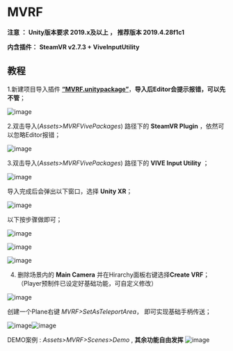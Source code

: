 # MVRF

**注意 ： Unity版本要求 2019.x及以上 ， 推荐版本 2019.4.28f1c1**

**内含插件：**
**SteamVR v2.7.3 + ViveInputUtility**

## 教程

1.新建项目导入插件 [**“MVRF.unitypackage”**](https://github.com/yinczar/MVRF/blob/main/Unitypackage/MVRF.unitypackage)，**导入后Editor会提示报错，可以先不管**；

![image](https://user-images.githubusercontent.com/34049856/170965320-97d3af3d-795b-4a08-80f6-ea6eb90535f9.png)

2.双击导入(*Assets>MVRFVivePackages*) 路径下的 **SteamVR Plugin** ，依然可以忽略Editor报错；

![image](https://user-images.githubusercontent.com/34049856/170966305-58daab11-7fa4-4dd8-a16f-f19d1eb40968.png)

3.双击导入(*Assets>MVRFVivePackages*) 路径下的 **VIVE Input Utility** ；

![image](https://user-images.githubusercontent.com/34049856/170967017-c86b7da5-2193-4346-b492-0a92fc86a90f.png)

导入完成后会弹出以下窗口，选择 **Unity XR**；

![image](https://user-images.githubusercontent.com/34049856/170967213-88e8eccd-a0d7-42fd-84ae-81b238056fb1.png)

以下按步骤做即可；

![image](https://user-images.githubusercontent.com/34049856/170967470-de91b346-d63c-43e4-aa26-f5f1a807bda3.png)

![image](https://user-images.githubusercontent.com/34049856/170967578-1cc0ec62-32a9-4023-9bef-025dafa76031.png)

![image](https://user-images.githubusercontent.com/34049856/170967616-de76df31-2da9-4e33-b5e4-8ff36e8cd543.png)

4. 删除场景内的 **Main Camera** 并在Hirarchy面板右键选择**Create VRF**；（Player预制件已设定好基础功能，可自定义修改）

![image](https://user-images.githubusercontent.com/34049856/170968227-42586d9d-5331-43f2-a518-bfcd79945d2b.png)

创建一个Plane右键 *MVRF>SetAsTeleportArea*， 即可实现基础手柄传送；

![image](https://user-images.githubusercontent.com/34049856/170968622-07a977b4-0797-4502-a807-e7a8fcefbe46.png)![image](https://user-images.githubusercontent.com/34049856/170969041-f67535ad-0725-458e-828e-caf10f9bead0.png)

DEMO案例 : *Assets>MVRF>Scenes>Demo*   ,   **其余功能自由发挥**
![image](https://user-images.githubusercontent.com/34049856/170969713-f7f1284d-0cc2-4004-ae57-b8d0c61fe938.png)

